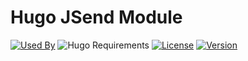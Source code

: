 # Hugo JSend Module

[![Used By](https://flat.badgen.net/github/dependents-repo/hugomods/jsend?icon=github&label=used+by&color=green)](https://github.com/hugomods/jsend/network/dependents)
![Hugo Requirements](https://img.shields.io/badge/dynamic/json?color=important&label=requirements&query=requirements&logo=hugo&style=flat-square&url=https://api.razonyang.com/v1/hugo/modules/github.com/hugomods/jsend)
[![License](https://flat.badgen.net/github/license/hugomods/jsend)](https://github.com/hugomods/jsend/blob/main/LICENSE)
[![Version](https://flat.badgen.net/github/tag/hugomods/jsend)](https://github.com/hugomods/jsend/tags)
